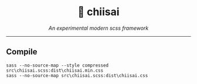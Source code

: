 <h1 align="center">🌸 chiisai</h1>

<p align="center"><i>An experimental modern scss framework</i></p>
<hr>

## Compile

```nu
sass --no-source-map --style compressed src\chiisai.scss:dist\chiisai.min.css
sass --no-source-map src\chiisai.scss:dist\chiisai.css
```
